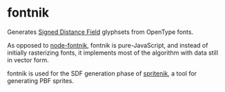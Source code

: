 fontnik
=======

Generates [Signed Distance Field](https://en.wikipedia.org/wiki/Signed_distance_function) glyphsets from
OpenType fonts.

As opposed to [node-fontnik](https://github.com/mapbox/node-fontnik), fontnik is pure-JavaScript, and instead
of initially rasterizing fonts, it implements most of the algorithm with data still in vector form.

fontnik is used for the SDF generation phase of [spritenik](https://github.com/mapbox/spritenik), a tool for
generating PBF sprites.
